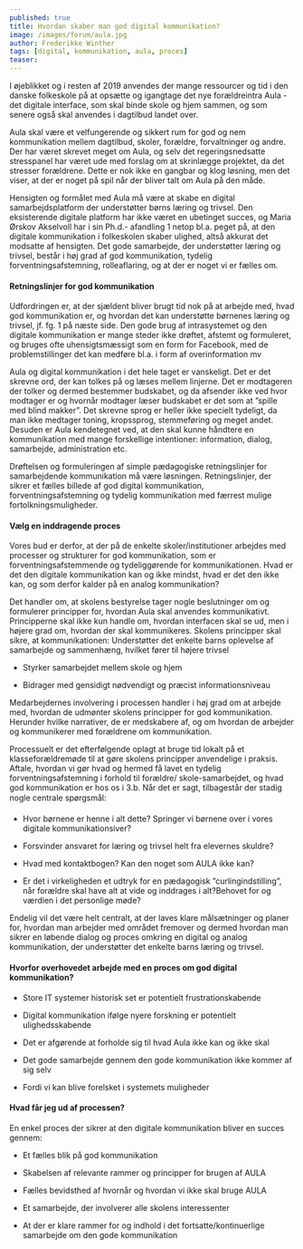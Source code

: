 ```yaml
---
published: true
title: Hvordan skaber man god digital kommunikation?
image: /images/forum/aula.jpg
author: Frederikke Winther
tags: [digital, kommunikation, aula, proces]
teaser:
---
```


 I øjeblikket og i resten af 2019 anvendes der mange ressourcer og tid i den danske folkeskole på at opsætte og igangtage det nye forældreintra Aula - det digitale interface, som skal binde skole og hjem sammen, og som senere også skal anvendes i dagtilbud landet over.
 
 Aula skal være et velfungerende og sikkert rum for god og nem kommunikation mellem dagtilbud, skoler, forældre, forvaltninger og andre. Der har været skrevet meget om Aula, og selv det regeringsnedsatte stresspanel har været ude med forslag om at skrinlægge projektet, da det stresser forældrene. Dette er nok ikke en gangbar og klog løsning, men det viser, at der er noget på spil når der bliver talt om Aula på den måde.
 
 Hensigten og formålet med Aula må være at skabe en digital samarbejdsplatform der understøtter børns læring og trivsel. Den eksisterende digitale platform har ikke været en ubetinget succes, og Maria Ørskov Akselvoll har i sin Ph.d.- afandling 1 netop bl.a. peget på, at den digitale kommunikation i folkeskolen skaber ulighed, altså akkurat det modsatte af hensigten. Det gode samarbejde, der understøtter læring og trivsel, består i høj grad af god kommunikation, tydelig forventningsafstemning, rolleaflaring, og at der er noget vi er fælles om.

#### Retningslinjer for god kommunikation
 
 Udfordringen er, at der sjældent bliver brugt tid nok på at arbejde med, hvad god kommunikation er, og hvordan det kan understøtte børnenes læring og trivsel, jf. fg. 1 på næste side. Den gode brug af intrasystemet og den digitale kommunikation er mange steder ikke drøftet, afstemt og formuleret, og bruges ofte uhensigtsmæssigt som en form for Facebook, med de problemstillinger det kan medføre bl.a. i form af overinformation mv
 
 Aula og digital kommunikation i det hele taget er vanskeligt. Det er det skrevne ord, der kan tolkes på og læses mellem linjerne. Det er modtageren der tolker og dermed bestemmer budskabet, og da afsender ikke ved hvor modtager er og hvornår modtager læser budskabet er det som at ”spille med blind makker”. Det skrevne sprog er heller ikke specielt tydeligt, da man ikke medtager toning, kropssprog, stemmeføring og meget andet. Desuden er Aula kendetegnet ved, at den skal kunne håndtere en kommunikation med mange forskellige intentioner: information, dialog, samarbejde, administration etc.
 
Drøftelsen og formuleringen af simple pædagogiske retningslinjer for samarbejdende kommunikation må være løsningen. Retningslinjer, der sikrer et fælles billede af god digital kommunikation, forventningsafstemning og tydelig kommunikation med færrest mulige fortolkningsmuligheder.

#### Vælg en inddragende proces

Vores bud er derfor, at der på de enkelte skoler/institutioner arbejdes med processer og strukturer for god kommunikation, som er forventningsafstemmende og tydeliggørende for kommunikationen. Hvad er det den digitale kommunikation kan og ikke mindst, hvad er det den ikke kan, og som derfor kalder på en analog kommunikation?

Det handler om, at skolens bestyrelse tager nogle beslutninger om og formulerer principper for, hvordan Aula skal anvendes kommunikativt. Principperne skal ikke kun handle om, hvordan interfacen skal se ud, men i højere grad om, hvordan der skal kommunikeres. Skolens principper skal sikre, at kommunikationen: Understøtter det enkelte barns oplevelse af samarbejde og sammenhæng, hvilket fører til højere trivsel 

- Styrker samarbejdet mellem skole og hjem 

- Bidrager med gensidigt nødvendigt og præcist informationsniveau

Medarbejdernes involvering i processen handler i høj grad om at arbejde med, hvordan de udmønter skolens principper for god kommunikation. Herunder hvilke narrativer, de er medskabere af, og om hvordan de arbejder og kommunikerer med forældrene om kommunikation.

Processuelt er det efterfølgende oplagt at bruge tid lokalt på et klasseforældremøde til at gøre skolens principper anvendelige i praksis. Aftale, hvordan vi gør hvad og hermed få lavet en tydelig forventningsafstemning i forhold til forældre/ skole-samarbejdet, og hvad god kommunikation er hos os i 3.b. Når det er sagt, tilbagestår der stadig nogle centrale spørgsmål:  

- Hvor børnene er henne i alt dette? Springer vi børnene over i vores digitale kommunikationsiver?

- Forsvinder ansvaret for læring og trivsel helt fra elevernes skuldre? 

- Hvad med kontaktbogen? Kan den noget som AULA ikke kan? 

- Er det i virkeligheden et udtryk for en pædagogisk ”curlingindstilling”, når forældre skal have alt at vide og inddrages i alt?Behovet for og værdien i det personlige møde?

Endelig vil det være helt centralt, at der laves klare målsætninger og planer for, hvordan man arbejder med området fremover og dermed hvordan man sikrer en løbende dialog og proces omkring en digital og analog kommunikation, der understøtter det enkelte barns læring og trivsel.

#### Hvorfor overhovedet arbejde med en proces om god digital kommunikation?

- Store IT systemer historisk set er potentielt frustrationskabende

- Digital kommunikation ifølge nyere forskning er potentielt ulighedsskabende

- Det er afgørende at forholde sig til hvad Aula ikke kan og ikke skal

- Det gode samarbejde gennem den gode kommunikation ikke kommer af sig selv

- Fordi vi kan blive forelsket i systemets muligheder

#### Hvad får jeg ud af processen?

En enkel proces der sikrer at den digitale kommunikation bliver en succes gennem:

- Et fælles blik på god kommunikation

- Skabelsen af relevante rammer og principper for brugen af AULA

- Fælles bevidsthed af hvornår og hvordan vi ikke skal bruge AULA

- Et samarbejde, der involverer alle skolens interessenter 

- At der er klare rammer for og indhold i det fortsatte/kontinuerlige samarbejde om den gode kommunikation